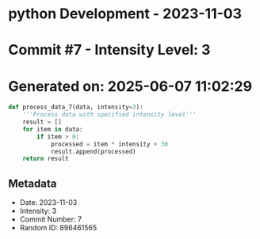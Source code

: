 ﻿# python Development - 2023-11-03
# Commit #7 - Intensity Level: 3
# Generated on: 2025-06-07 11:02:29
```python
def process_data_7(data, intensity=3):
    '''Process data with specified intensity level'''
    result = []
    for item in data:
        if item > 0:
            processed = item * intensity + 30
            result.append(processed)
    return result
```
## Metadata
- Date: 2023-11-03
- Intensity: 3
- Commit Number: 7
- Random ID: 896461565
